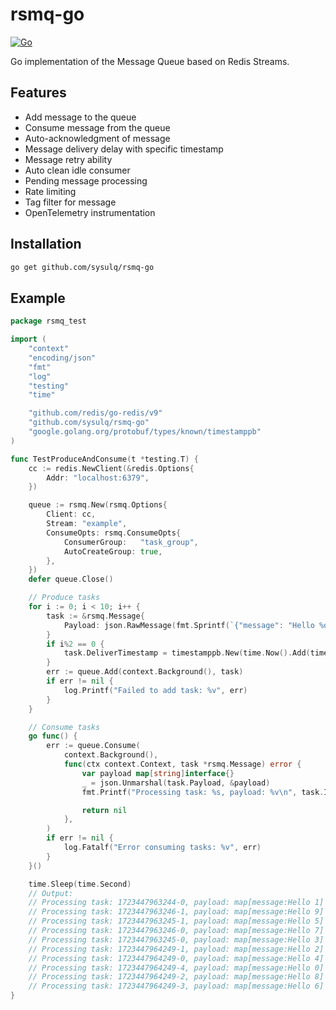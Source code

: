 rsmq-go
===

[![Go](https://github.com/sysulq/rsmq-go/actions/workflows/go.yml/badge.svg)](https://github.com/sysulq/rsmq-go/actions/workflows/go.yml)

Go implementation of the Message Queue based on Redis Streams.

Features
---

- Add message to the queue
- Consume message from the queue
- Auto-acknowledgment of message
- Message delivery delay with specific timestamp
- Message retry ability
- Auto clean idle consumer
- Pending message processing
- Rate limiting
- Tag filter for message
- OpenTelemetry instrumentation

Installation
---

```bash
go get github.com/sysulq/rsmq-go
```

Example
---

```go
package rsmq_test

import (
	"context"
	"encoding/json"
	"fmt"
	"log"
	"testing"
	"time"

	"github.com/redis/go-redis/v9"
	"github.com/sysulq/rsmq-go"
	"google.golang.org/protobuf/types/known/timestamppb"
)

func TestProduceAndConsume(t *testing.T) {
	cc := redis.NewClient(&redis.Options{
		Addr: "localhost:6379",
	})

	queue := rsmq.New(rsmq.Options{
		Client: cc,
		Stream: "example",
		ConsumeOpts: rsmq.ConsumeOpts{
			ConsumerGroup:   "task_group",
			AutoCreateGroup: true,
		},
	})
	defer queue.Close()

	// Produce tasks
	for i := 0; i < 10; i++ {
		task := &rsmq.Message{
			Payload: json.RawMessage(fmt.Sprintf(`{"message": "Hello %d"}`, i)),
		}
		if i%2 == 0 {
			task.DeliverTimestamp = timestamppb.New(time.Now().Add(time.Second))
		}
		err := queue.Add(context.Background(), task)
		if err != nil {
			log.Printf("Failed to add task: %v", err)
		}
	}

	// Consume tasks
	go func() {
		err := queue.Consume(
			context.Background(),
			func(ctx context.Context, task *rsmq.Message) error {
				var payload map[string]interface{}
				_ = json.Unmarshal(task.Payload, &payload)
				fmt.Printf("Processing task: %s, payload: %v\n", task.Id, payload)

				return nil
			},
		)
		if err != nil {
			log.Fatalf("Error consuming tasks: %v", err)
		}
	}()

	time.Sleep(time.Second)
	// Output:
	// Processing task: 1723447963244-0, payload: map[message:Hello 1]
	// Processing task: 1723447963246-1, payload: map[message:Hello 9]
	// Processing task: 1723447963245-1, payload: map[message:Hello 5]
	// Processing task: 1723447963246-0, payload: map[message:Hello 7]
	// Processing task: 1723447963245-0, payload: map[message:Hello 3]
	// Processing task: 1723447964249-1, payload: map[message:Hello 2]
	// Processing task: 1723447964249-0, payload: map[message:Hello 4]
	// Processing task: 1723447964249-4, payload: map[message:Hello 0]
	// Processing task: 1723447964249-2, payload: map[message:Hello 8]
	// Processing task: 1723447964249-3, payload: map[message:Hello 6]
}
```
